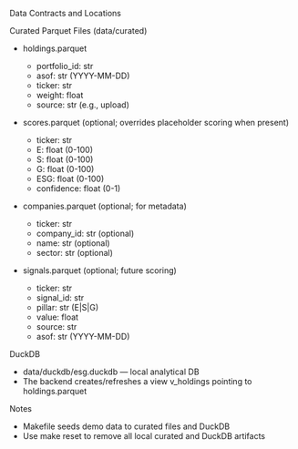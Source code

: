 Data Contracts and Locations

Curated Parquet Files (data/curated)

- holdings.parquet
  - portfolio_id: str
  - asof: str (YYYY-MM-DD)
  - ticker: str
  - weight: float
  - source: str (e.g., upload)

- scores.parquet (optional; overrides placeholder scoring when present)
  - ticker: str
  - E: float (0-100)
  - S: float (0-100)
  - G: float (0-100)
  - ESG: float (0-100)
  - confidence: float (0-1)

- companies.parquet (optional; for metadata)
  - ticker: str
  - company_id: str (optional)
  - name: str (optional)
  - sector: str (optional)

- signals.parquet (optional; future scoring)
  - ticker: str
  - signal_id: str
  - pillar: str (E|S|G)
  - value: float
  - source: str
  - asof: str (YYYY-MM-DD)

DuckDB

- data/duckdb/esg.duckdb — local analytical DB
- The backend creates/refreshes a view v_holdings pointing to holdings.parquet

Notes

- Makefile seeds demo data to curated files and DuckDB
- Use make reset to remove all local curated and DuckDB artifacts


